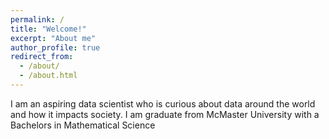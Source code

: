 ```yaml
---
permalink: /
title: "Welcome!"
excerpt: "About me"
author_profile: true
redirect_from: 
  - /about/
  - /about.html
---
```


I am an aspiring data scientist who is curious about data around the world and how it impacts society. I am graduate from McMaster University with a Bachelors in Mathematical Science
